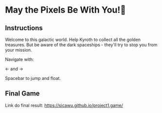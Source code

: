 # May the Pixels Be With You!🌟

## Instructions
Welcome to this galactic world. Help Kyroth to collect all the golden treasures. But be aware of the dark spaceships - they'll try to stop you from your mission. 

Navigate with:

← and →

Spacebar to jump and float.

## Final Game
Link do final result: https://sicawu.github.io/project1.game/